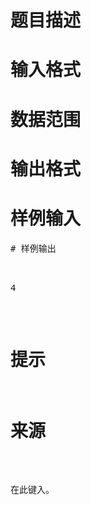 

# 题目描述



# 输入格式



# 数据范围



# 输出格式



# 样例输入


<pre>
# 样例输出


<pre>4
</pre>

# 提示



# 来源


<p>
在此键入。
</p>
